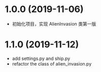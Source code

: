 # 1.0.0 (2019-11-06)
- 初始化项目，实现 AlienInvasion 类第一版

# 1.1.0 (2019-11-12)
- add settings.py and ship.py
- refactor the class of alien_invasion.py
